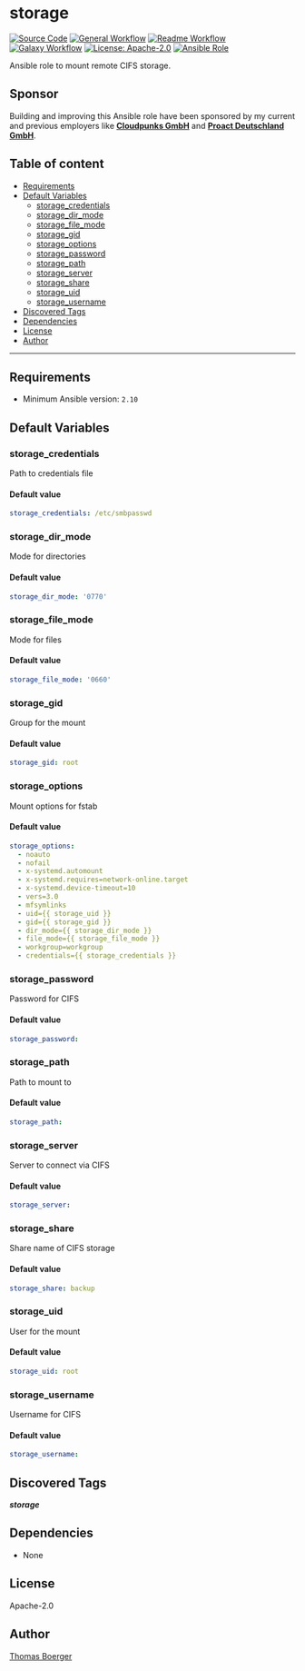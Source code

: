 # storage

[![Source Code](https://img.shields.io/badge/github-source%20code-blue?logo=github&amp;logoColor=white)](https://github.com/rolehippie/storage)
[![General Workflow](https://github.com/rolehippie/storage/actions/workflows/general.yml/badge.svg)](https://github.com/rolehippie/storage/actions/workflows/general.yml)
[![Readme Workflow](https://github.com/rolehippie/storage/actions/workflows/readme.yml/badge.svg)](https://github.com/rolehippie/storage/actions/workflows/readme.yml)
[![Galaxy Workflow](https://github.com/rolehippie/storage/actions/workflows/galaxy.yml/badge.svg)](https://github.com/rolehippie/storage/actions/workflows/galaxy.yml)
[![License: Apache-2.0](https://img.shields.io/github/license/rolehippie/storage)](https://github.com/rolehippie/storage/blob/master/LICENSE)
[![Ansible Role](https://img.shields.io/badge/role-rolehippie.storage-blue)](https://galaxy.ansible.com/rolehippie/storage)

Ansible role to mount remote CIFS storage.

## Sponsor

Building and improving this Ansible role have been sponsored by my current and previous employers like **[Cloudpunks GmbH](https://cloudpunks.de)** and **[Proact Deutschland GmbH](https://www.proact.eu)**.

## Table of content

- [Requirements](#requirements)
- [Default Variables](#default-variables)
  - [storage_credentials](#storage_credentials)
  - [storage_dir_mode](#storage_dir_mode)
  - [storage_file_mode](#storage_file_mode)
  - [storage_gid](#storage_gid)
  - [storage_options](#storage_options)
  - [storage_password](#storage_password)
  - [storage_path](#storage_path)
  - [storage_server](#storage_server)
  - [storage_share](#storage_share)
  - [storage_uid](#storage_uid)
  - [storage_username](#storage_username)
- [Discovered Tags](#discovered-tags)
- [Dependencies](#dependencies)
- [License](#license)
- [Author](#author)

---

## Requirements

- Minimum Ansible version: `2.10`


## Default Variables

### storage_credentials

Path to credentials file

#### Default value

```YAML
storage_credentials: /etc/smbpasswd
```

### storage_dir_mode

Mode for directories

#### Default value

```YAML
storage_dir_mode: '0770'
```

### storage_file_mode

Mode for files

#### Default value

```YAML
storage_file_mode: '0660'
```

### storage_gid

Group for the mount

#### Default value

```YAML
storage_gid: root
```

### storage_options

Mount options for fstab

#### Default value

```YAML
storage_options:
  - noauto
  - nofail
  - x-systemd.automount
  - x-systemd.requires=network-online.target
  - x-systemd.device-timeout=10
  - vers=3.0
  - mfsymlinks
  - uid={{ storage_uid }}
  - gid={{ storage_gid }}
  - dir_mode={{ storage_dir_mode }}
  - file_mode={{ storage_file_mode }}
  - workgroup=workgroup
  - credentials={{ storage_credentials }}
```

### storage_password

Password for CIFS

#### Default value

```YAML
storage_password:
```

### storage_path

Path to mount to

#### Default value

```YAML
storage_path:
```

### storage_server

Server to connect via CIFS

#### Default value

```YAML
storage_server:
```

### storage_share

Share name of CIFS storage

#### Default value

```YAML
storage_share: backup
```

### storage_uid

User for the mount

#### Default value

```YAML
storage_uid: root
```

### storage_username

Username for CIFS

#### Default value

```YAML
storage_username:
```

## Discovered Tags

**_storage_**


## Dependencies

- None

## License

Apache-2.0

## Author

[Thomas Boerger](https://github.com/tboerger)
